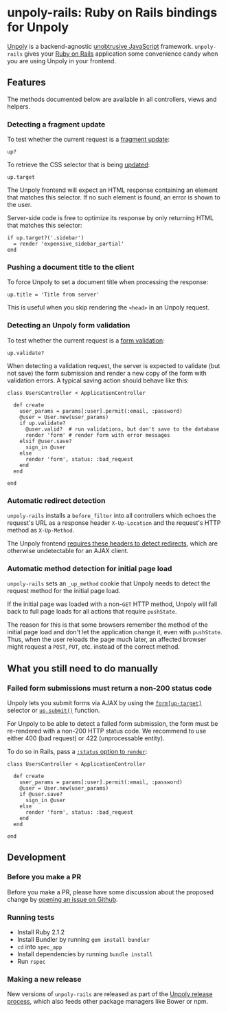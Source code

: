 unpoly-rails: Ruby on Rails bindings for Unpoly
===============================================

[Unpoly](http://unpoly.com) is a backend-agnostic [unobtrusive JavaScript](https://en.wikipedia.org/wiki/Unobtrusive_JavaScript) framework. `unpoly-rails` gives your [Ruby on Rails](http://rubyonrails.org/) application some convenience candy when you are using Unpoly in your frontend.


Features
--------

The methods documented below are available in all controllers, views and helpers.

### Detecting a fragment update

To test whether the current request is a [fragment update](http://unpoly.com/up.link):

    up?

To retrieve the CSS selector that is being [updated](http://unpoly.com/up.link):

    up.target

The Unpoly frontend will expect an HTML response containing an element that matches this selector. If no such element is found, an error is shown to the user.

Server-side code is free to optimize its response by only returning HTML that matches this selector:

    if up.target?('.sidebar')
      = render 'expensive_sidebar_partial'
    end


### Pushing a document title to the client

To force Unpoly to set a document title when processing the response:

    up.title = 'Title from server'

This is useful when you skip rendering the `<head>` in an Unpoly request.

### Detecting an Unpoly form validation

To test whether the current request is a [form validation](http://unpoly.com/up-validate):

    up.validate?

When detecting a validation request, the server is expected to validate (but not save) the form submission and render a new copy of the form with validation errors. A typical saving action should behave like this:

    class UsersController < ApplicationController

      def create
        user_params = params[:user].permit(:email, :password)
        @user = User.new(user_params)
        if up.validate?
          @user.valid?  # run validations, but don't save to the database
          render 'form' # render form with error messages
        elsif @user.save?
          sign_in @user
        else
          render 'form', status: :bad_request
        end
      end

    end

### Automatic redirect detection

`unpoly-rails` installs a `before_filter` into all controllers which echoes the request's URL as a response header `X-Up-Location` and the request's
HTTP method as `X-Up-Method`.

The Unpoly frontend [requires these headers to detect redirects](http://unpoly.com/form-up-target#redirects), which are otherwise undetectable for an AJAX client.

### Automatic method detection for initial page load

`unpoly-rails` sets an `_up_method` cookie that Unpoly needs to detect the request method for the initial page load.

If the initial page was loaded with a non-`GET` HTTP method, Unpoly will fall back to full page loads for all actions that require `pushState`.

The reason for this is that some browsers remember the method of the initial page load and don't let the application change it, even with `pushState`. Thus, when the user reloads the page much later, an affected browser might request a `POST`, `PUT`, etc. instead of the correct method.


What you still need to do manually
----------------------------------

### Failed form submissions must return a non-200 status code

Unpoly lets you submit forms via AJAX by using the [`form[up-target]`](http://unpoly.com/form-up-target) selector or [`up.submit()`](http://unpoly.com/up.submit) function.

For Unpoly to be able to detect a failed form submission, the form must be re-rendered with a non-200 HTTP status code. We recommend to use either 400 (bad request) or 422 (unprocessable entity).

To do so in Rails, pass a [`:status` option to `render`](http://guides.rubyonrails.org/layouts_and_rendering.html#the-status-option):

    class UsersController < ApplicationController

      def create
        user_params = params[:user].permit(:email, :password)
        @user = User.new(user_params)
        if @user.save?
          sign_in @user
        else
          render 'form', status: :bad_request
        end
      end

    end


Development
-----------

### Before you make a PR

Before you make a PR, please have some discussion about the proposed change by [opening an issue on Github](https://github.com/unpoly/unpoly/issues/new).

### Running tests

- Install Ruby 2.1.2
- Install Bundler by running `gem install bundler`
- `cd` into `spec_app`
- Install dependencies by running `bundle install`
- Run `rspec`

### Making a new release

New versions of `unpoly-rails` are released as part of the [Unpoly release process](https://github.com/unpoly/unpoly/blob/master/README.md#making-a-new-release), which also feeds other package managers like Bower or npm.
